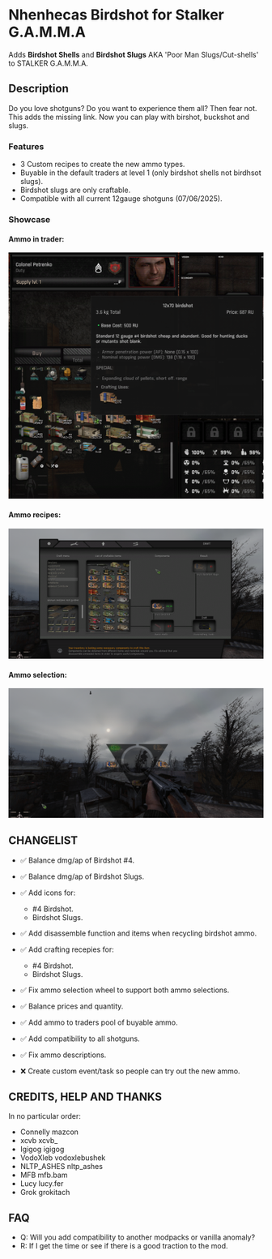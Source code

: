 # Nhenhecas Birdshot for Stalker G.A.M.M.A 
Adds **Birdshot Shells** and **Birdshot Slugs** AKA 'Poor Man Slugs/Cut-shells' to STALKER G.A.M.M.A.
## Description
Do you love shotguns? Do you want to experience them all? Then fear not. This adds the missing link.
Now you can play with birshot, buckshot and slugs.

### Features
- 3 Custom recipes to create the new ammo types.
- Buyable in the default traders at level 1 (only birdshot shells not birdhsot slugs).
- Birdshot slugs are only craftable.
- Compatible with all current 12gauge shotguns (07/06/2025).

### Showcase
#### Ammo in trader:
![trader](https://github.com/nhenheca/stalker_anomaly_nhenhecas_birdshot/blob/main/moddb_content/trader.png)

#### Ammo recipes:
![recipes](https://github.com/nhenheca/stalker_anomaly_nhenhecas_birdshot/blob/main/moddb_content/recipes.png)

#### Ammo selection:
![selection](https://github.com/nhenheca/stalker_anomaly_nhenhecas_birdshot/blob/main/moddb_content/ammo_selection.png)

## CHANGELIST
- ✅ Balance dmg/ap of Birdshot #4.

- ✅ Balance dmg/ap of Birdshot Slugs.

- ✅ Add icons for:
  - #4 Birdshot. 
  - Birdshot Slugs. 

- ✅ Add disassemble function and items when recycling birdshot ammo.

- ✅ Add crafting recepies for:
  - #4 Birdshot.
  - Birdshot Slugs.

- ✅ Fix ammo selection wheel to support both ammo selections.

- ✅ Balance prices and quantity.

- ✅ Add ammo to traders pool of buyable ammo.

- ✅ Add compatibility to all shotguns.

- ✅ Fix ammo descriptions.

- ❌ Create custom event/task so people can try out the new ammo.

## CREDITS, HELP AND THANKS
In no particular order:
- Connelly mazcon
- xcvb xcvb_
- Igigog igigog
- VodoXleb vodoxlebushek
- NLTP_ASHES nltp_ashes
- MFB mfb.bam
- Lucy lucy.fer
- Grok grokitach

## FAQ
- Q: Will you add compatibility to another modpacks or vanilla anomaly?
- R: If I get the time or see if there is a good traction to the mod.

